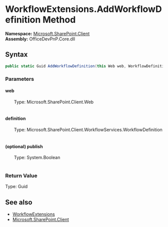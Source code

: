 # WorkflowExtensions.AddWorkflowDefinition Method  
  

**Namespace:** [Microsoft.SharePoint.Client](Microsoft.SharePoint.Client.md)  
**Assembly:** OfficeDevPnP.Core.dll  
## Syntax
```C#
public static Guid AddWorkflowDefinition(this Web web, WorkflowDefinition definition, Boolean publish = True)
```
### Parameters
#### web  
&emsp;&emsp;Type: Microsoft.SharePoint.Client.Web  
&emsp;&emsp;  

  

#### definition  
&emsp;&emsp;Type: Microsoft.SharePoint.Client.WorkflowServices.WorkflowDefinition  
&emsp;&emsp;  

  

#### (optional) publish  
&emsp;&emsp;Type: System.Boolean  
&emsp;&emsp;  

  

### Return Value
Type: Guid  

## See also
- [WorkflowExtensions](Microsoft.SharePoint.Client.WorkflowExtensions.md) 
- [Microsoft.SharePoint.Client](Microsoft.SharePoint.Client.md) 
